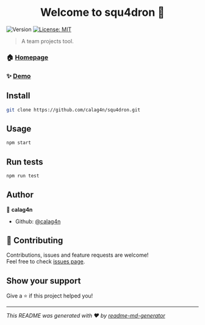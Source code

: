<h1 align="center">Welcome to squ4dron 👋</h1>
<p>
  <img alt="Version" src="https://img.shields.io/badge/version-0.5.0-blue.svg?cacheSeconds=2592000" />
  <a href="#" target="_blank">
    <img alt="License: MIT" src="https://img.shields.io/badge/License-MIT-yellow.svg" />
  </a>
</p>

> A team projects tool.

### 🏠 [Homepage](https://github.com/calag4n/squ4dron)

### ✨ [Demo](https://squ4dron.netlify.com)

## Install

```sh
git clone https://github.com/calag4n/squ4dron.git
```

## Usage

```sh
npm start
```

## Run tests

```sh
npm run test
```

## Author

👤 **calag4n**

* Github: [@calag4n](https://github.com/calag4n)

## 🤝 Contributing

Contributions, issues and feature requests are welcome!<br />Feel free to check [issues page](https://github.com/calag4n/squ4dron/issues).

## Show your support

Give a ⭐️ if this project helped you!

***
_This README was generated with ❤️ by [readme-md-generator](https://github.com/kefranabg/readme-md-generator)_